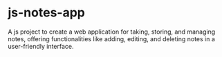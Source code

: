 # js-notes-app
A js project to create a web application for taking, storing, and managing notes, offering functionalities like adding, editing, and deleting notes in a user-friendly interface.
